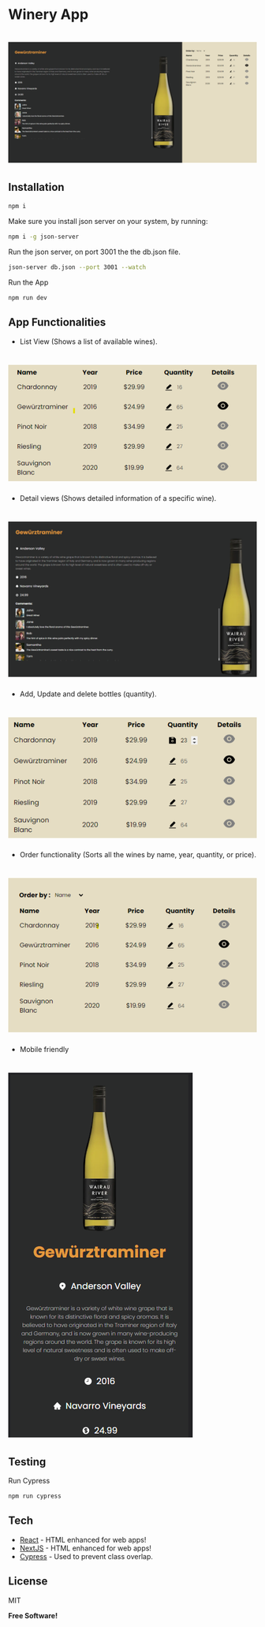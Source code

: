 # Winery App

# ![preview](./src/assets/screenshots/1.png)

## Installation

```bash
npm i
```

Make sure you install json server on your system, by running:

```bash
npm i -g json-server
```

Run the json server, on port 3001 the the db.json file.

```bash
json-server db.json --port 3001 --watch
```

Run the App

```bash
npm run dev
```

## App Functionalities

- List View (Shows a list of available wines).

# ![preview](./src/assets/screenshots/2.png)

- Detail views (Shows detailed information of a specific wine).

# ![preview](./src/assets/screenshots/4.png)

- Add, Update and delete bottles (quantity).

# ![preview](./src/assets/screenshots/5.png)

- Order functionality (Sorts all the wines by name, year, quantity, or price).

# ![preview](./src/assets/screenshots/3.png)

- Mobile friendly

# ![preview](./src/assets/screenshots/6.png)

## Testing

Run Cypress

```bash
npm run cypress
```

## Tech

- [React] - HTML enhanced for web apps!
- [NextJS] - HTML enhanced for web apps!
- [Cypress] - Used to prevent class overlap.

## License

MIT

**Free Software!**

[react]: https://reactjs.org/
[nextjs]: https://nextjs.org/
[cypress]: https://www.cypress.io/
